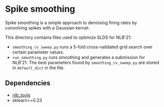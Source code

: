 # Spike smoothing

Spike smoothing is a simple approach to denoising firing rates by convolving spikes with a Gaussian kernel.

This directory contains files used to optimize SLDS for NLB'21:
* `smoothing_cv_sweep.py` runs a 5-fold cross-validated grid search over certain parameter values.
* `run_smoothing.py` runs smoothing and generates a submission for NLB'21. The best parameters found by `smoothing_cv_sweep.py` are stored in `default_dict` in the file.

## Dependencies
* [nlb_tools](https://github.com/neurallatents/nlb_tools)
* sklearn>=0.23
